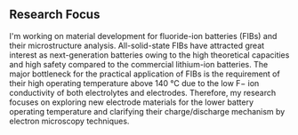 
## Research Focus

I'm working on material development for fluoride-ion batteries (FIBs) and their microstructure analysis. All-solid-state FIBs have attracted great interest as next-generation batteries owing to the high theoretical capacities and high safety compared to the commercial lithium-ion batteries. The major bottleneck for the practical application of FIBs is the requirement of their high operating temperature above 140 °C due to the low F− ion conductivity of both electrolytes and electrodes. Therefore, my research focuses on exploring new electrode materials for the lower battery operating temperature and clarifying their charge/discharge mechanism by electron microscopy techniques.
